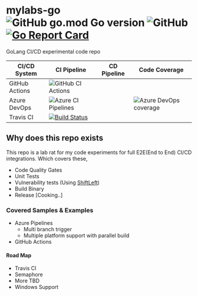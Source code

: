 # mylabs-go ![GitHub go.mod Go version](https://img.shields.io/github/go-mod/go-version/ashokrajar/mylabs-go?color=success) ![GitHub](https://img.shields.io/github/license/ashokrajar/mylabs-go?color=blue) [![Go Report Card](https://goreportcard.com/badge/github.com/ashokrajar/mylabs-go)](https://goreportcard.com/report/github.com/ashokrajar/mylabs-go)

GoLang CI/CD experimental code repo

| CI/CD System | CI Pipeline | CD Pipeline | Code Coverage |
| ------------ | ----------- | ----------- | ------------- |
| GitHub Actions | ![GitHub CI Actions](https://github.com/ashokrajar/mylabs-go/workflows/CI%20Pipeline/badge.svg?branch=master) | | |
| Azure DevOps | ![Azure CI Pipelines](https://dev.azure.com/ashokrajar/testpad/_apis/build/status/ashokrajar.mylabs-go?branchName=master) | | ![Azure DevOps coverage](https://img.shields.io/azure-devops/coverage/ashokrajar/testpad/3?style=plastic) |
| Travis CI | [![Build Status](https://travis-ci.org/ashokrajar/mylabs-go.svg?branch=master)](https://travis-ci.org/ashokrajar/mylabs-go) | | |

## Why does this repo exists

This repo is a lab rat for my code experiments for full E2E(End to End) CI/CD integrations.
Which covers these,

* Code Quality Gates
* Unit Tests
* Vulnerability tests (Using [ShiftLeft](https://www.shiftleft.io))
* Build Binary
* Release [Cooking..]

### Covered Samples & Examples
* Azure Pipelines
  * Multi branch trigger
  * Multiple platform support with parallel build
* GitHub Actions

#### Road Map
* Travis CI
* Semaphore
* More TBD
* Windows Support
